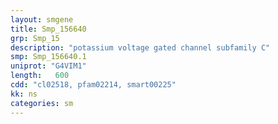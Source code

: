 ```yaml
---
layout: smgene
title: Smp_156640
grp: Smp_15
description: "potassium voltage gated channel subfamily C"
smp: Smp_156640.1
uniprot: "G4VIM1"
length:   600
cdd: "cl02518, pfam02214, smart00225"
kk: ns
categories: sm
---
```

